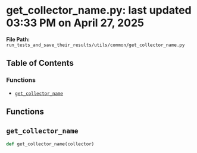 # get_collector_name.py: last updated 03:33 PM on April 27, 2025

**File Path:** `run_tests_and_save_their_results/utils/common/get_collector_name.py`

## Table of Contents

### Functions

- [`get_collector_name`](#get_collector_name)

## Functions

## `get_collector_name`

```python
def get_collector_name(collector)
```
